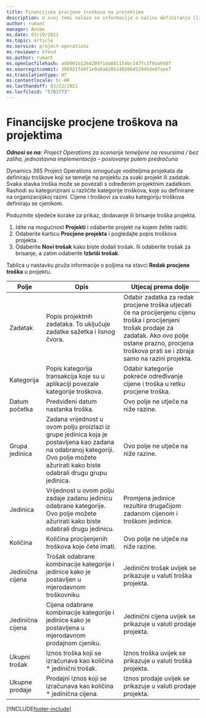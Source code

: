 ```yaml
---
title: Financijske procjene troškova na projektima
description: U ovoj temi nalaze se informacije o načinu definiranja ili procjene troškova koji se temelje na projektu.
author: rumant
manager: Annbe
ms.date: 03/19/2021
ms.topic: article
ms.service: project-operations
ms.reviewer: kfend
ms.author: rumant
ms.openlocfilehash: ad4901b1264289f1da881154bc147fc3f8da698f
ms.sourcegitcommit: 386921f44f1e9a8a828b140206d52945de07aee7
ms.translationtype: HT
ms.contentlocale: hr-HR
ms.lasthandoff: 03/22/2021
ms.locfileid: "5701773"
---
```

# <a name="financial-estimates-for-expenses-on-projects"></a>Financijske procjene troškova na projektima
_**Odnosi se na:** Project Operations za scenarije temeljene na resursima / bez zaliha, jednostavna implementacija – poslovanje putem predračuna_

Dynamics 365 Project Operations omogućuje voditeljima projekata da definiraju troškove koji se temelje na projektu za svaki projekt ili zadatak. Svaka stavka troška može se povezati s određenim projektnim zadatkom. Rashodi su kategorizirani u različite kategorije troškova, koje su definirane na organizacijskoj razini. Cijene i troškovi za svaku kategoriju troškova definiraju se cjenikom. 

Poduzmite sljedeće korake za prikaz, dodavanje ili brisanje troška projekta.

1. Idite na mogućnost **Projekti** i odaberite projekt na kojem želite raditi.
2. Odaberite karticu **Procjene projekta** i pogledajte popis troškova projekta.
3. Odaberite **Novi trošak** kako biste dodali trošak. Ili odaberite trošak za brisanje, a zatim odaberite **Izbriši trošak**.

Tablica u nastavku pruža informacije o poljima na stavci **Redak procjene troška** u projektu. 

| **Polje** | **Opis** | **Utjecaj prema dolje** |
| --- | --- | --- |
| Zadatak | Popis projektnih zadataka. To uključuje zadatke sažetka i lisnog čvora. | Odabir zadatka za redak procjene troška utjecati će na procijenjenu cijenu troška i procijenjeni trošak prodaje za zadatak. Ako ovo polje ostane prazno, procjena troškova prati se i zbraja samo na razini projekta. |
| Kategorija | Popis kategorija transakcija koje su u aplikaciji povezale kategorije troškova. | Odabir kategorije pokreće određivanje cijene i troška u retku procjene troška. |
| Datum početka | Predviđeni datum nastanka troška. | Ovo polje ne utječe na niže razine. |
| Grupa jedinica | Zadana vrijednost u ovom polju proizlazi iz grupe jedinica koja je postavljena kao zadana na odabranoj kategoriji. Ovo polje možete ažurirati kako biste odabrali drugu grupu jedinica. | Ovo polje ne utječe na niže razine. |
| Jedinica | Vrijednost u ovom polju zadaje zadanu jedinicu odabrane kategorije. Ovo polje možete ažurirati kako biste odabrali drugu jedinicu. | Promjena jedinice rezultira drugačijom zadanom cijenom i troškom jedinice. |
| Količina | Količina procijenjenih troškova koje ćete imati. | Ovo polje ne utječe na niže razine. |
| Jedinična cijena | Trošak odabrane kombinacije kategorije i jedinice kako je postavljen u mjerodavnom troškovniku | Jedinični trošak uvijek se prikazuje u valuti troška projekta. |
| Jedinična cijena | Cijena odabrane kombinacije kategorije i jedinice kako je postavljena u mjerodavnom prodajnom cjeniku. | Jedinični cijena uvijek se prikazuje u valuti prodaje projekta. |
| Ukupni trošak | Iznos troška koji se izračunava kao količina \* jedinični trošak.| Iznos troška uvijek se prikazuje u valuti troška projekta. |
| Ukupne prodaje | Prodajni iznos koji se izračunava kao količina \* jedinična cijena. | Iznos prodaje uvijek se prikazuje u valuti prodaje projekta. |


[!INCLUDE[footer-include](../includes/footer-banner.md)]
